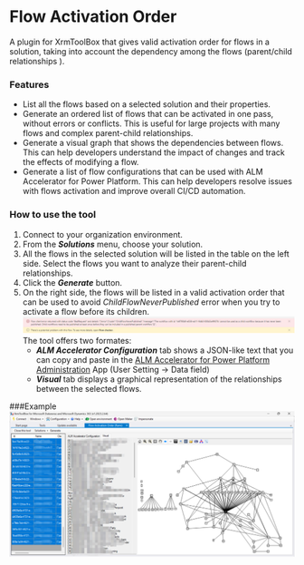 # Flow Activation Order
A plugin for XrmToolBox that gives valid activation order for flows in a solution, taking into account the dependency among the flows (parent/child relationships ).

### Features
- List all the flows based on a selected solution and their properties.
- Generate an ordered list of flows that can be activated in one pass, without errors or conflicts. This is useful for large projects with many flows and complex parent-child relationships.
- Generate a visual graph that shows the dependencies between flows. This can help developers understand the impact of changes and track the effects of modifying a flow.
- Generate a list of flow configurations that can be used with ALM Accelerator for Power Platform. This can help developers resolve issues with flows activation and improve overall CI/CD automation.

### How to use the tool
1. Connect to your organization environment.
2. From the ***Solutions*** menu, choose your solution.
3. All the flows in the selected solution will be listed in the table on the left side. Select the flows you want to analyze their parent-child relationships.
4. Click the ***Generate*** button.
5. On the right side, the flows will be listed in a valid activation order that can be used to avoid *ChildFlowNeverPublished* error when you try to activate a flow before its children.
![](Docs/errormessage.png)
The tool offers two formates:
	- ***ALM Accelerator Configuration*** tab shows a JSON-like text that you can copy and paste in the [ALM Accelerator for Power Platform Administration](https://learn.microsoft.com/en-us/power-platform/guidance/alm-accelerator/overview "ALM Accelerator for Power Platform Administration") App (User Setting -> Data field)
	- ***Visual*** tab displays a graphical representation of the relationships between the selected flows.

###Example
![](Docs/flowgraph.png)

